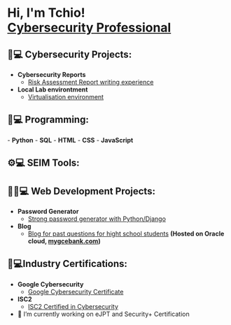 <h1>Hi, I'm Tchio! <br/><a  href="https://www.linkedin.com/in/tchio-fonkwa-paulin/">Cybersecurity Professional</a>

<h2>🔐💻 Cybersecurity Projects:</h2>

- <b>Cybersecurity Reports</b>
  - [Risk Assessment Report writing experience](https://github.com/LnPaulin/Reports)
- <b>Local Lab environtment</b>
  - [Virtualisation environment](https://github.com/LnPaulin/Cybersecurity_lab)
  
<h2>🤖💻 Programming:</h2>
 - <b>Python</b>
 - <b>SQL</b>
 - <b>HTML</b>
 - <b>CSS</b>
 - <b>JavaScript</b>
  
<h2>⚙️💻 SEIM Tools:</h2>
  
<h2>👨‍💻💻 Web Development Projects:</h2>

- <b>Password Generator</b>
  - [Strong password generator with Python/Django](https://github.com/LnPaulin/password_gen)
- <b>Blog</b>
  - [Blog for past questions for hight school students](https://github.com/LnPaulin/Mygcebank) <b>(Hosted on Oracle cloud, <a href="mygcebank.com">mygcebank.com<a/>)</b>
  
<h2>📄💻Industry Certifications:</h2>

- <b>Google Cybersecurity</b>
  - [Google Cybersecurity Certificate](https://www.credly.com/badges/0b86d34d-41ed-4a43-a3fb-c8da8663a033/public_url)
- <b> ISC2 </b>
  - [ISC2 Certified in Cybersecurity](https://www.credly.com/badges/18cce0ac-e303-45aa-beca-11d6917052a2/public_url)
- 🔭 I’m currently working on eJPT and Security+ Certification

